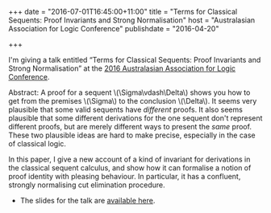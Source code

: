 +++
date = "2016-07-01T16:45:00+11:00"
title = "Terms for Classical Sequents: Proof Invariants and Strong Normalisation"
host = "Australasian Association for Logic Conference"
publishdate = "2016-04-20"

+++

I'm giving a talk entitled “Terms for Classical Sequents: Proof Invariants and Strong Normalisation” at the [2016 Australasian Association for Logic Conference](https://blogs.unimelb.edu.au/logic/aal-2016/).

Abstract: A proof for a sequent \\(\Sigma\vdash\Delta\\) shows you how to get from the premises \\(\Sigma\\) to the conclusion \\(\Delta\\). It seems very plausible that some valid sequents have *different* proofs. It also seems plausible that some different derivations for the one sequent don't represent different proofs, but are merely different ways to present the *same* proof. These two plausible ideas are hard to make precise, especially in the case of classical logic. 

In this paper, I give a new account of a kind of invariant for derivations in the classical sequent calculus, and show how it can formalise a notion of proof identity with pleasing behaviour. In particular, it has a confluent, strongly normalising cut elimination procedure.

* The slides for the talk are [available here](http://consequently.org/slides/proof-terms-aal-2016.pdf).